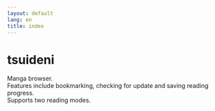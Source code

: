 ```yaml
---
layout: default
lang: en
title: index
---
```


# tsuideni
Manga browser.<br />
Features include bookmarking, checking for update and saving reading progress.<br />
Supports two reading modes.